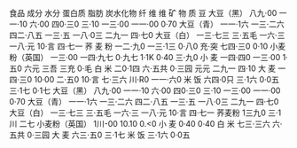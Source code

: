 食品 成分  水分  蛋白质  脂肪  炭水化物  纤  维  维  矿  物  质
豆
大豆（黑）  八九·00  一一·10  六·00  四0·三0  三·10  一三·00  一一·00  0·70
大豆（青）  一一·1六  一三·二六  四二·八五  一三·五  一八·0三  二九一  四·七0
大豆（白）  一三·七三  三·五毛  一六·三  一八·元  10·言  四·七一
荞  麦  粉  一二·九0  一三·1三  0·八0  充·突  七四·三0  0·10
小麦粉（英国）  一三·00  一四·九七  0·九七  1·1K  0·40  三·九0
小  麦  一四·四0  一三·00  1·五0  六元  三吾  三充  0·毛
白  米  二0·1四  六·五共  0·三园  元元  二九一  四·10
大  麦  一四·三0  10·00  二·五0  10·言  七·三六  川·R0  一一·六0
米  饭  六四·0只  三·1六  0·0五  三·1七  0·1七
大豆（黑）  八九·00  一一·10  六·00  四0·三0  三·10  一三·00  一一·00  0·70
大豆（青）  一一·1六  一三·二六  四二·八五  一三·五  一八·0三  二九一  四·七0
大豆（白）  一三·七三  三·五毛  一六·三  一八·元  10·言  四·七一
荞麦粉  1三九0  三·1川  二七
小麦粉（英国）  1川-00  10.10  0.<0
小  麦  0·40  0·40
白  米  七三·三六  六·五共  0·三园
大  麦  六三·五0  三·1七
米  饭  三·1六  0·0五